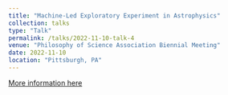 ```yaml
---
title: "Machine-Led Exploratory Experiment in Astrophysics"
collection: talks
type: "Talk"
permalink: /talks/2022-11-10-talk-4
venue: "Philosophy of Science Association Biennial Meeting"
date: 2022-11-10
location: "Pittsburgh, PA"
---
```


[More information here](https://psa2022.dryfta.com/program-schedule/program/detail/111/machine-learning)
